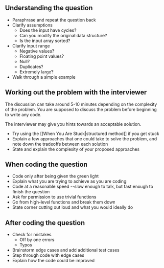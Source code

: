 ## Understanding the question

- Paraphrase and repeat the question back
- Clarify assumptions
	- Does the input have cycles?
	- Can you modify the original data structure?
	- Is the input array sorted?
- Clarify input range
	- Negative values?
	- Floating point values?
	- Null?
	- Duplicates?
	- Extremely large?
- Walk through a simple example

## Working out the problem with the interviewer

The discussion can take around 5-10 minutes depending on the complexity of the problem. You are supposed to discuss the problem before beginning to write any code.

The interviewer may give you hints towards an acceptable solution.

- Try using the [[When You Are Stuck|structured method]] if you get stuck
- Explain a few approaches that one could take to solve the problem, and note down the tradeoffs between each solution
- State and explain the complexity of your proposed approaches

## When coding the question

- Code only after being given the green light
- Explain what you are trying to achieve as you are coding
- Code at a reasonable speed --slow enough to talk, but fast enough to finish the question
- Ask for permission to use trivial functions
- Go from high-level functions and break them down
- State corner cutting out loud and what you would ideally do

## After coding the question

- Check for mistakes
	- Off by one errors
	- Typos
- Brainstorm edge cases and add additional test cases
- Step through code with edge cases
- Explain how the code could be improved